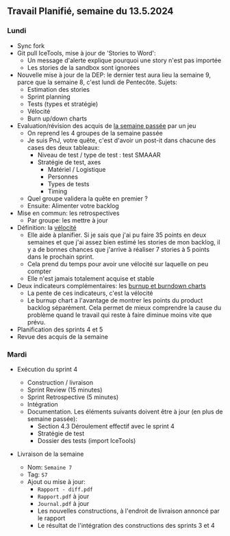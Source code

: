 ## Travail Planifié, semaine du 13.5.2024

### Lundi 

- Sync fork
- Git pull IceTools, mise à jour de 'Stories to Word': 
  - Un message d'alerte explique pourquoi une story n'est pas importée
  - Les stories de la sandbox sont ignorées
- Nouvelle mise à jour de la DEP: le dernier test aura lieu la semaine 9, parce que la semaine 8, c'est lundi de Pentecôte. Sujets:
  - Estimation des stories
  - Sprint planning
  - Tests (types et stratégie)
  - Vélocité
  - Burn up/down charts
- Evaluation/révision des acquis de [la semaine passée](2024-19.md) par un jeu
  - On reprend les 4 groupes de la semaine passée
  - Je suis PnJ, votre quête, c'est d'avoir un post-it dans chacune des cases des deux tableaux:
    - Niveau de test / type de test : test SMAAAR
    - Stratégie de test, axes
      - Matériel / Logistique
      - Personnes
      - Types de tests
      - Timing
  - Quel groupe validera la quête en premier ?
  - Ensuite: Alimenter votre backlog
- Mise en commun: les retrospectives
  - Par groupe: les mettre à jour
- Définition: la [vélocité](https://www.nutcache.com/fr/blog/mieux-planifier-avec-la-velocite/)
  - Elle aide à planifier. Si je sais que j'ai pu faire 35 points en deux semaines et que j'ai assez bien estimé les stories de mon backlog, il y a de bonnes chances que j'arrive à réaliser 7 stories à 5 points dans le prochain sprint.
  - Cela prend du temps pour avoir une vélocité sur laquelle on peu compter
  - Elle n'est jamais totalement acquise et stable
- Deux indicateurs  complémentaires: les [burnup et burndown charts](https://www.icescrum.com/fr/documentation/indicators-and-reporting/)
  - La pente de ces indicateurs, c'est la vélocité
  - Le burnup chart a l'avantage de montrer les points du product backlog séparément. Cela permet de mieux comprendre la cause du problème quand le travail qui reste à faire diminue moins vite que prévu.
- Planification des sprints 4 et 5
- Revue des acquis de la semaine

### Mardi 

- Exécution du sprint 4
  - Construction / livraison
  - Sprint Review (15 minutes)
  - Sprint Retrospective (5 minutes)
  - Intégration
  - Documentation. Les éléments suivants doivent être à jour (en plus de semaine passée):
    - Section 4.3 Déroulement effectif avec le sprint 4
    - Stratégie de test
    - Dossier des tests (import IceTools)

- Livraison de la semaine
  - Nom: `Semaine 7` 
  - Tag: `S7` 
  - Ajout ou mise à jour:
    - `Rapport - diff.pdf` 
    - `Rapport.pdf` à jour
    - `Journal.pdf` à jour
    - Les nouvelles constructions, à l'endroit de livraison annoncé par le rapport
    - Le résultat de l'intégration des constructions des sprints 3 et 4 
